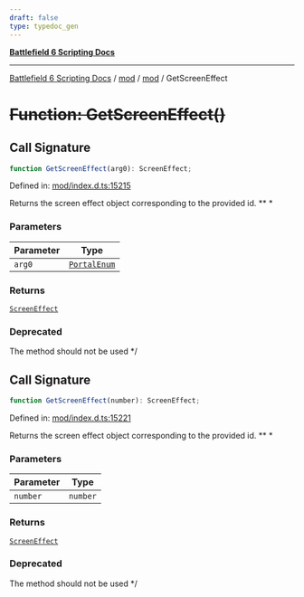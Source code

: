 ```yaml
---
draft: false
type: typedoc_gen
---
```


[**Battlefield 6 Scripting Docs**](../../../_index.md)

***

[Battlefield 6 Scripting Docs](../../../_index.md) / [mod](../../_index.md) / [mod](../_index.md) / GetScreenEffect

# ~~Function: GetScreenEffect()~~

## Call Signature

```ts
function GetScreenEffect(arg0): ScreenEffect;
```

Defined in: [mod/index.d.ts:15215](https://github.com/battlefield-portal-community/portal-docs/blob/ff09b2690670f74de7e97198022e5a97ff1161ff/generators/santiago/mod/index.d.ts#L15215)

Returns the screen effect object corresponding to the provided id.
**
*

### Parameters

| Parameter | Type |
| ------ | ------ |
| `arg0` | [`PortalEnum`](../PortalEnum/_index.md) |

### Returns

[`ScreenEffect`](../ScreenEffect/_index.md)

### Deprecated

The method should not be used
*/

## Call Signature

```ts
function GetScreenEffect(number): ScreenEffect;
```

Defined in: [mod/index.d.ts:15221](https://github.com/battlefield-portal-community/portal-docs/blob/ff09b2690670f74de7e97198022e5a97ff1161ff/generators/santiago/mod/index.d.ts#L15221)

Returns the screen effect object corresponding to the provided id.
**
*

### Parameters

| Parameter | Type |
| ------ | ------ |
| `number` | `number` |

### Returns

[`ScreenEffect`](../ScreenEffect/_index.md)

### Deprecated

The method should not be used
*/
